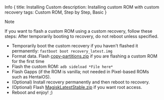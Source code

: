 Info {
  title: Installing Custom
  description: Installing custom ROM with custom recovery
  tags: Custom ROM, Step by Step, Basic
}
 > [!NOTE]
 > If you want to flash a custom ROM using a custom recovery, follow these steps:<note>
<important>After temporarily booting to recovery, do not reboot unless specified.<important>
- Temporarily boot the custom recovery if you haven't flashed it permanently:
```fastboot boot recovery_latest.img```
- Format data.
<important>Flash [copy-partitions.zip](https://github.com/PrintHelloPeople/fogos_recovery/releases/download/Latest/copy-partitions-20220613-signed.zip) if you are flashing a custom ROM for the first time<important>
- Flash the custom ROM:
```adb sideload *File here*```
- Flash Gapps (if the ROM is vanilla; not needed in Pixel-based ROMs such as HentaiOS).
- (Optional) Install recovery permanently and then reboot to recovery.
- (Optional) Flash [MagiskLatestStable.zip](https://github.com/PrintHelloPeople/fogos_recovery/releases/download/Latest/MagiskLatestStable.zip) if you want root access.
- Reboot and enjoy! ;)

